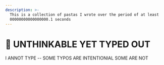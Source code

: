 ```yaml
---
description: >-
  This is a collection of pastas I wrote over the period of at least
  00000000000000000.1 seconds
---
```


# 🍝 UNTHINKABLE YET TYPED OUT

I ANNOT TYPE -- SOME TYPOS ARE INTENTIONIAL SOME ARE NOT

